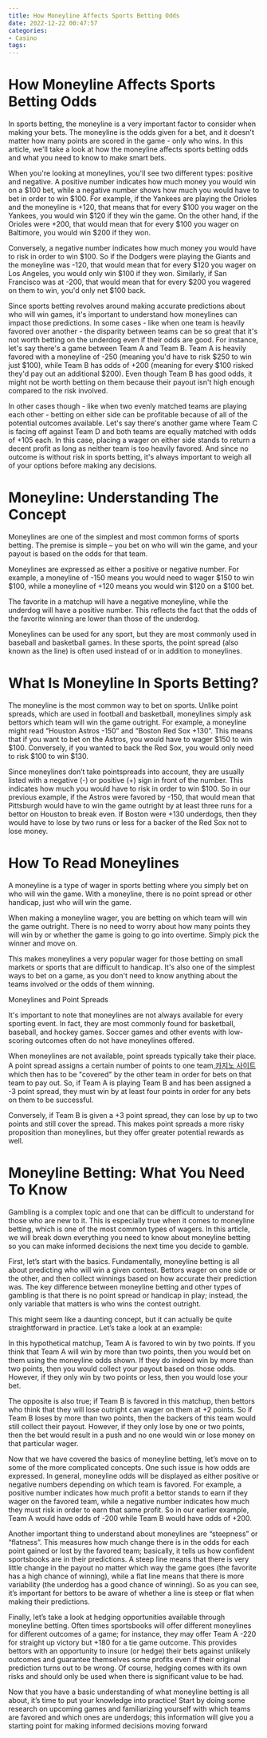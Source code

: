 ```yaml
---
title: How Moneyline Affects Sports Betting Odds
date: 2022-12-22 00:47:57
categories:
- Casino
tags:
---
```



#  How Moneyline Affects Sports Betting Odds

In sports betting, the moneyline is a very important factor to consider when making your bets. The moneyline is the odds given for a bet, and it doesn't matter how many points are scored in the game - only who wins. In this article, we'll take a look at how the moneyline affects sports betting odds and what you need to know to make smart bets.

When you're looking at moneylines, you'll see two different types: positive and negative. A positive number indicates how much money you would win on a $100 bet, while a negative number shows how much you would have to bet in order to win $100. For example, if the Yankees are playing the Orioles and the moneyline is +120, that means that for every $100 you wager on the Yankees, you would win $120 if they win the game. On the other hand, if the Orioles were +200, that would mean that for every $100 you wager on Baltimore, you would win $200 if they won.

Conversely, a negative number indicates how much money you would have to risk in order to win $100. So if the Dodgers were playing the Giants and the moneyline was -120, that would mean that for every $120 you wager on Los Angeles, you would only win $100 if they won. Similarly, if San Francisco was at -200, that would mean that for every $200 you wagered on them to win, you'd only net $100 back.

Since sports betting revolves around making accurate predictions about who will win games, it's important to understand how moneylines can impact those predictions. In some cases - like when one team is heavily favored over another - the disparity between teams can be so great that it's not worth betting on the underdog even if their odds are good. For instance, let's say there's a game between Team A and Team B. Team A is heavily favored with a moneyline of -250 (meaning you'd have to risk $250 to win just $100), while Team B has odds of +200 (meaning for every $100 risked they'd pay out an additional $200). Even though Team B has good odds, it might not be worth betting on them because their payout isn't high enough compared to the risk involved.

In other cases though - like when two evenly matched teams are playing each other - betting on either side can be profitable because of all of the potential outcomes available. Let's say there's another game where Team C is facing off against Team D and both teams are equally matched with odds of +105 each. In this case, placing a wager on either side stands to return a decent profit as long as neither team is too heavily favored. And since no outcome is without risk in sports betting, it's always important to weigh all of your options before making any decisions.

#  Moneyline: Understanding The Concept

Moneylines are one of the simplest and most common forms of sports betting. The premise is simple – you bet on who will win the game, and your payout is based on the odds for that team.

Moneylines are expressed as either a positive or negative number. For example, a moneyline of -150 means you would need to wager $150 to win $100, while a moneyline of +120 means you would win $120 on a $100 bet.

The favorite in a matchup will have a negative moneyline, while the underdog will have a positive number. This reflects the fact that the odds of the favorite winning are lower than those of the underdog.

Moneylines can be used for any sport, but they are most commonly used in baseball and basketball games. In these sports, the point spread (also known as the line) is often used instead of or in addition to moneylines.

#  What Is Moneyline In Sports Betting? 

The moneyline is the most common way to bet on sports. Unlike point spreads, which are used in football and basketball, moneylines simply ask bettors which team will win the game outright. For example, a moneyline might read “Houston Astros -150” and “Boston Red Sox +130”. This means that if you want to bet on the Astros, you would have to wager $150 to win $100. Conversely, if you wanted to back the Red Sox, you would only need to risk $100 to win $130.

Since moneylines don’t take pointspreads into account, they are usually listed with a negative (-) or positive (+) sign in front of the number. This indicates how much you would have to risk in order to win $100. So in our previous example, if the Astros were favored by -150, that would mean that Pittsburgh would have to win the game outright by at least three runs for a bettor on Houston to break even. If Boston were +130 underdogs, then they would have to lose by two runs or less for a backer of the Red Sox not to lose money.

#  How To Read Moneylines 

A moneyline is a type of wager in sports betting where you simply bet on who will win the game. With a moneyline, there is no point spread or other handicap, just who will win the game.

When making a moneyline wager, you are betting on which team will win the game outright. There is no need to worry about how many points they will win by or whether the game is going to go into overtime. Simply pick the winner and move on.

This makes moneylines a very popular wager for those betting on small markets or sports that are difficult to handicap. It's also one of the simplest ways to bet on a game, as you don't need to know anything about the teams involved or the odds of them winning.

Moneylines and Point Spreads

It's important to note that moneylines are not always available for every sporting event. In fact, they are most commonly found for basketball, baseball, and hockey games. Soccer games and other events with low-scoring outcomes often do not have moneylines offered.

When moneylines are not available, point spreads typically take their place. A point spread assigns a certain number of points to one team,[카지노 사이트](https://choegocasino.com/) which then has to be "covered" by the other team in order for bets on that team to pay out. So, if Team A is playing Team B and has been assigned a -3 point spread, they must win by at least four points in order for any bets on them to be successful.

Conversely, if Team B is given a +3 point spread, they can lose by up to two points and still cover the spread. This makes point spreads a more risky proposition than moneylines, but they offer greater potential rewards as well.

#  Moneyline Betting: What You Need To Know

Gambling is a complex topic and one that can be difficult to understand for those who are new to it. This is especially true when it comes to moneyline betting, which is one of the most common types of wagers. In this article, we will break down everything you need to know about moneyline betting so you can make informed decisions the next time you decide to gamble.

First, let’s start with the basics. Fundamentally, moneyline betting is all about predicting who will win a given contest. Bettors wager on one side or the other, and then collect winnings based on how accurate their prediction was. The key difference between moneyline betting and other types of gambling is that there is no point spread or handicap in play; instead, the only variable that matters is who wins the contest outright.

This might seem like a daunting concept, but it can actually be quite straightforward in practice. Let’s take a look at an example:

In this hypothetical matchup, Team A is favored to win by two points. If you think that Team A will win by more than two points, then you would bet on them using the moneyline odds shown. If they do indeed win by more than two points, then you would collect your payout based on those odds. However, if they only win by two points or less, then you would lose your bet.

The opposite is also true; if Team B is favored in this matchup, then bettors who think that they will lose outright can wager on them at +2 points. So if Team B loses by more than two points, then the backers of this team would still collect their payout. However, if they only lose by one or two points, then the bet would result in a push and no one would win or lose money on that particular wager.

Now that we have covered the basics of moneyline betting, let’s move on to some of the more complicated concepts. One such issue is how odds are expressed. In general, moneyline odds will be displayed as either positive or negative numbers depending on which team is favored. For example, a positive number indicates how much profit a bettor stands to earn if they wager on the favored team, while a negative number indicates how much they must risk in order to earn that same profit. So in our earlier example, Team A would have odds of -200 while Team B would have odds of +200.

Another important thing to understand about moneylines are “steepness” or “flatness”. This measures how much change there is in the odds for each point gained or lost by the favored team; basically, it tells us how confident sportsbooks are in their predictions. A steep line means that there is very little change in the payout no matter which way the game goes (the favorite has a high chance of winning), while a flat line means that there is more variability (the underdog has a good chance of winning). So as you can see, it’s important for bettors to be aware of whether a line is steep or flat when making their predictions.

Finally, let’s take a look at hedging opportunities available through moneyline betting. Often times sportsbooks will offer different moneylines for different outcomes of a game; for instance, they may offer Team A -220 for straight up victory but +180 for a tie game outcome. This provides bettors with an opportunity to insure (or hedge) their bets against unlikely outcomes and guarantee themselves some profits even if their original prediction turns out to be wrong. Of course, hedging comes with its own risks and should only be used when there is significant value to be had.

Now that you have a basic understanding of what moneyline betting is all about, it’s time to put your knowledge into practice! Start by doing some research on upcoming games and familiarizing yourself with which teams are favored and which ones are underdogs; this information will give you a starting point for making informed decisions moving forward